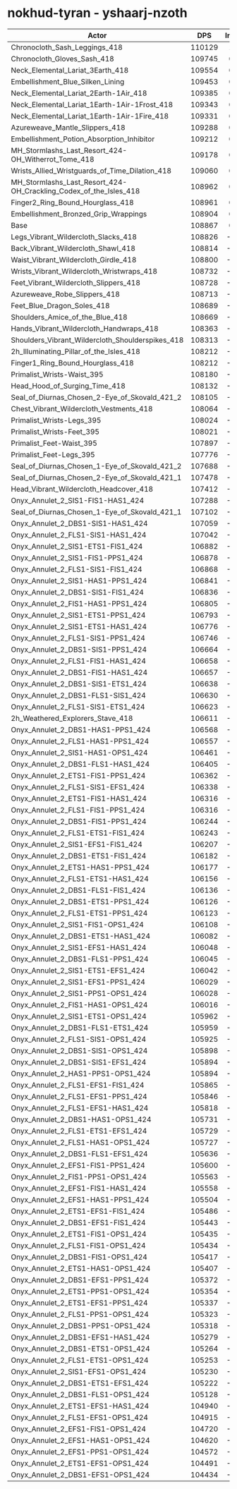 # nokhud-tyran - yshaarj-nzoth
| Actor | DPS | Increase |
|---|:---:|:---:|
|Chronocloth_Sash_Leggings_418|110129|1.16%|
|Chronocloth_Gloves_Sash_418|109745|0.81%|
|Neck_Elemental_Lariat_3Earth_418|109554|0.63%|
|Embellishment_Blue_Silken_Lining|109453|0.54%|
|Neck_Elemental_Lariat_2Earth-1Air_418|109385|0.48%|
|Neck_Elemental_Lariat_1Earth-1Air-1Frost_418|109343|0.44%|
|Neck_Elemental_Lariat_1Earth-1Air-1Fire_418|109331|0.43%|
|Azureweave_Mantle_Slippers_418|109288|0.39%|
|Embellishment_Potion_Absorption_Inhibitor|109212|0.32%|
|MH_Stormlashs_Last_Resort_424-OH_Witherrot_Tome_418|109178|0.29%|
|Wrists_Allied_Wristguards_of_Time_Dilation_418|109060|0.18%|
|MH_Stormlashs_Last_Resort_424-OH_Crackling_Codex_of_the_Isles_418|108962|0.09%|
|Finger2_Ring_Bound_Hourglass_418|108961|0.09%|
|Embellishment_Bronzed_Grip_Wrappings|108904|0.03%|
|Base|108867|0.00%|
|Legs_Vibrant_Wildercloth_Slacks_418|108826|-0.04%|
|Back_Vibrant_Wildercloth_Shawl_418|108814|-0.05%|
|Waist_Vibrant_Wildercloth_Girdle_418|108800|-0.06%|
|Wrists_Vibrant_Wildercloth_Wristwraps_418|108732|-0.12%|
|Feet_Vibrant_Wildercloth_Slippers_418|108728|-0.13%|
|Azureweave_Robe_Slippers_418|108713|-0.14%|
|Feet_Blue_Dragon_Soles_418|108689|-0.16%|
|Shoulders_Amice_of_the_Blue_418|108669|-0.18%|
|Hands_Vibrant_Wildercloth_Handwraps_418|108363|-0.46%|
|Shoulders_Vibrant_Wildercloth_Shoulderspikes_418|108313|-0.51%|
|2h_Illuminating_Pillar_of_the_Isles_418|108212|-0.60%|
|Finger1_Ring_Bound_Hourglass_418|108212|-0.60%|
|Primalist_Wrists-Waist_395|108180|-0.63%|
|Head_Hood_of_Surging_Time_418|108132|-0.68%|
|Seal_of_Diurnas_Chosen_2-Eye_of_Skovald_421_2|108105|-0.70%|
|Chest_Vibrant_Wildercloth_Vestments_418|108064|-0.74%|
|Primalist_Wrists-Legs_395|108024|-0.77%|
|Primalist_Wrists-Feet_395|108021|-0.78%|
|Primalist_Feet-Waist_395|107897|-0.89%|
|Primalist_Feet-Legs_395|107776|-1.00%|
|Seal_of_Diurnas_Chosen_1-Eye_of_Skovald_421_2|107688|-1.08%|
|Seal_of_Diurnas_Chosen_2-Eye_of_Skovald_421_1|107478|-1.28%|
|Head_Vibrant_Wildercloth_Headcover_418|107412|-1.34%|
|Onyx_Annulet_2_SIS1-FIS1-HAS1_424|107288|-1.45%|
|Seal_of_Diurnas_Chosen_1-Eye_of_Skovald_421_1|107102|-1.62%|
|Onyx_Annulet_2_DBS1-SIS1-HAS1_424|107059|-1.66%|
|Onyx_Annulet_2_FLS1-SIS1-HAS1_424|107042|-1.68%|
|Onyx_Annulet_2_SIS1-ETS1-FIS1_424|106882|-1.82%|
|Onyx_Annulet_2_SIS1-FIS1-PPS1_424|106878|-1.83%|
|Onyx_Annulet_2_FLS1-SIS1-FIS1_424|106868|-1.84%|
|Onyx_Annulet_2_SIS1-HAS1-PPS1_424|106841|-1.86%|
|Onyx_Annulet_2_DBS1-SIS1-FIS1_424|106836|-1.87%|
|Onyx_Annulet_2_FIS1-HAS1-PPS1_424|106805|-1.89%|
|Onyx_Annulet_2_SIS1-ETS1-PPS1_424|106793|-1.91%|
|Onyx_Annulet_2_SIS1-ETS1-HAS1_424|106776|-1.92%|
|Onyx_Annulet_2_FLS1-SIS1-PPS1_424|106746|-1.95%|
|Onyx_Annulet_2_DBS1-SIS1-PPS1_424|106664|-2.02%|
|Onyx_Annulet_2_FLS1-FIS1-HAS1_424|106658|-2.03%|
|Onyx_Annulet_2_DBS1-FIS1-HAS1_424|106657|-2.03%|
|Onyx_Annulet_2_DBS1-SIS1-ETS1_424|106638|-2.05%|
|Onyx_Annulet_2_DBS1-FLS1-SIS1_424|106630|-2.05%|
|Onyx_Annulet_2_FLS1-SIS1-ETS1_424|106623|-2.06%|
|2h_Weathered_Explorers_Stave_418|106611|-2.07%|
|Onyx_Annulet_2_DBS1-HAS1-PPS1_424|106568|-2.11%|
|Onyx_Annulet_2_FLS1-HAS1-PPS1_424|106557|-2.12%|
|Onyx_Annulet_2_SIS1-HAS1-OPS1_424|106461|-2.21%|
|Onyx_Annulet_2_DBS1-FLS1-HAS1_424|106405|-2.26%|
|Onyx_Annulet_2_ETS1-FIS1-PPS1_424|106362|-2.30%|
|Onyx_Annulet_2_FLS1-SIS1-EFS1_424|106338|-2.32%|
|Onyx_Annulet_2_ETS1-FIS1-HAS1_424|106316|-2.34%|
|Onyx_Annulet_2_FLS1-FIS1-PPS1_424|106316|-2.34%|
|Onyx_Annulet_2_DBS1-FIS1-PPS1_424|106244|-2.41%|
|Onyx_Annulet_2_FLS1-ETS1-FIS1_424|106243|-2.41%|
|Onyx_Annulet_2_SIS1-EFS1-FIS1_424|106207|-2.44%|
|Onyx_Annulet_2_DBS1-ETS1-FIS1_424|106182|-2.47%|
|Onyx_Annulet_2_ETS1-HAS1-PPS1_424|106177|-2.47%|
|Onyx_Annulet_2_FLS1-ETS1-HAS1_424|106156|-2.49%|
|Onyx_Annulet_2_DBS1-FLS1-FIS1_424|106136|-2.51%|
|Onyx_Annulet_2_DBS1-ETS1-PPS1_424|106126|-2.52%|
|Onyx_Annulet_2_FLS1-ETS1-PPS1_424|106123|-2.52%|
|Onyx_Annulet_2_SIS1-FIS1-OPS1_424|106108|-2.53%|
|Onyx_Annulet_2_DBS1-ETS1-HAS1_424|106082|-2.56%|
|Onyx_Annulet_2_SIS1-EFS1-HAS1_424|106048|-2.59%|
|Onyx_Annulet_2_DBS1-FLS1-PPS1_424|106045|-2.59%|
|Onyx_Annulet_2_SIS1-ETS1-EFS1_424|106042|-2.59%|
|Onyx_Annulet_2_SIS1-EFS1-PPS1_424|106029|-2.61%|
|Onyx_Annulet_2_SIS1-PPS1-OPS1_424|106028|-2.61%|
|Onyx_Annulet_2_FIS1-HAS1-OPS1_424|106016|-2.62%|
|Onyx_Annulet_2_SIS1-ETS1-OPS1_424|105962|-2.67%|
|Onyx_Annulet_2_DBS1-FLS1-ETS1_424|105959|-2.67%|
|Onyx_Annulet_2_FLS1-SIS1-OPS1_424|105925|-2.70%|
|Onyx_Annulet_2_DBS1-SIS1-OPS1_424|105898|-2.73%|
|Onyx_Annulet_2_DBS1-SIS1-EFS1_424|105894|-2.73%|
|Onyx_Annulet_2_HAS1-PPS1-OPS1_424|105894|-2.73%|
|Onyx_Annulet_2_FLS1-EFS1-FIS1_424|105865|-2.76%|
|Onyx_Annulet_2_FLS1-EFS1-PPS1_424|105846|-2.77%|
|Onyx_Annulet_2_FLS1-EFS1-HAS1_424|105818|-2.80%|
|Onyx_Annulet_2_DBS1-HAS1-OPS1_424|105731|-2.88%|
|Onyx_Annulet_2_FLS1-ETS1-EFS1_424|105729|-2.88%|
|Onyx_Annulet_2_FLS1-HAS1-OPS1_424|105727|-2.88%|
|Onyx_Annulet_2_DBS1-FLS1-EFS1_424|105636|-2.97%|
|Onyx_Annulet_2_EFS1-FIS1-PPS1_424|105600|-3.00%|
|Onyx_Annulet_2_FIS1-PPS1-OPS1_424|105563|-3.03%|
|Onyx_Annulet_2_EFS1-FIS1-HAS1_424|105558|-3.04%|
|Onyx_Annulet_2_EFS1-HAS1-PPS1_424|105504|-3.09%|
|Onyx_Annulet_2_ETS1-EFS1-FIS1_424|105486|-3.11%|
|Onyx_Annulet_2_DBS1-EFS1-FIS1_424|105443|-3.15%|
|Onyx_Annulet_2_ETS1-FIS1-OPS1_424|105435|-3.15%|
|Onyx_Annulet_2_FLS1-FIS1-OPS1_424|105434|-3.15%|
|Onyx_Annulet_2_DBS1-FIS1-OPS1_424|105417|-3.17%|
|Onyx_Annulet_2_ETS1-HAS1-OPS1_424|105407|-3.18%|
|Onyx_Annulet_2_DBS1-EFS1-PPS1_424|105372|-3.21%|
|Onyx_Annulet_2_ETS1-PPS1-OPS1_424|105354|-3.23%|
|Onyx_Annulet_2_ETS1-EFS1-PPS1_424|105337|-3.24%|
|Onyx_Annulet_2_FLS1-PPS1-OPS1_424|105323|-3.26%|
|Onyx_Annulet_2_DBS1-PPS1-OPS1_424|105318|-3.26%|
|Onyx_Annulet_2_DBS1-EFS1-HAS1_424|105279|-3.30%|
|Onyx_Annulet_2_DBS1-ETS1-OPS1_424|105264|-3.31%|
|Onyx_Annulet_2_FLS1-ETS1-OPS1_424|105253|-3.32%|
|Onyx_Annulet_2_SIS1-EFS1-OPS1_424|105230|-3.34%|
|Onyx_Annulet_2_DBS1-ETS1-EFS1_424|105222|-3.35%|
|Onyx_Annulet_2_DBS1-FLS1-OPS1_424|105128|-3.43%|
|Onyx_Annulet_2_ETS1-EFS1-HAS1_424|104940|-3.61%|
|Onyx_Annulet_2_FLS1-EFS1-OPS1_424|104915|-3.63%|
|Onyx_Annulet_2_EFS1-FIS1-OPS1_424|104720|-3.81%|
|Onyx_Annulet_2_EFS1-HAS1-OPS1_424|104620|-3.90%|
|Onyx_Annulet_2_EFS1-PPS1-OPS1_424|104572|-3.95%|
|Onyx_Annulet_2_ETS1-EFS1-OPS1_424|104491|-4.02%|
|Onyx_Annulet_2_DBS1-EFS1-OPS1_424|104434|-4.07%|
